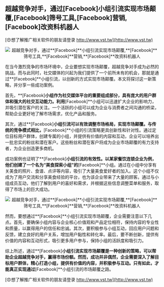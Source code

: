 ## **超越竞争对手，通过**[Facebook]**小组引流实现市场颠覆,**[Facebook]**筛号工具,**[Facebook]**营销,**[Facebook]**改资料机器人**

[😍想了解推广相关软件的朋友请登录 http://www.vst.tw](http://www.vst.tw)

 <center><img src="https://vst.tw/MP4/tuiguang/png/0.png" alt="超越竞争对手，通过**[Facebook]**小组引流实现市场颠覆,**[Facebook]**筛号工具,**[Facebook]**营销,**[Facebook]**改资料机器人"></center>

在当今激烈竞争的市场环境中，企业要想实现市场颠覆，超越竞争对手成为必然的挑战。而与此同时，社交媒体的兴起为我们提供了一个前所未有的机会，那就是通过**[Facebook]**小组引流，以创新的方式实现市场颠覆。本文将探讨这一新策略，并分享一些成功案例。

首先，**[Facebook]**小组作为社交媒体平台的重要组成部分，具有庞大的用户群体和强大的社交互动能力。利用**[Facebook]**小组可以迅速扩大企业的影响力，并吸引潜在客户的关注。一个活跃的小组可以成为企业与消费者之间沟通的桥梁，帮助企业更好地了解市场需求，优化产品和服务。

其次，通过**[Facebook]**小组引流可以有效调整市场格局，实现市场颠覆。与传统的竞争模式相比，**[Facebook]**小组的引流策略更具创新性和针对性。通过定位目标用户群体，创建专属的小组，并提供有价值的内容和互动，企业可以培养出一批忠实的粉丝和潜在客户。这些粉丝和潜在客户将成为企业市场颠覆的有力支持者，为企业创造更多商机。

成功案例也证明了**[Facebook]**小组引流的有效性。以某家餐饮连锁企业为例，他们创建了一个名为“美食探索小组”的**[Facebook]**小组。通过在小组中分享有关美食的照片、食谱、点评等内容，吸引了大量美食爱好者的加入。这个小组不仅成为了用户交流和分享美食经验的平台，也为该企业带来了大量的顾客。通过与小组成员互动，他们了解到用户的喜好和需求，并根据这些信息调整菜单和服务，取得了市场上的巨大成功。

 <center><img src="https://vst.tw/MP4/tuiguang/png/1.png" alt="超越竞争对手，通过**[Facebook]**小组引流实现市场颠覆,**[Facebook]**筛号工具,**[Facebook]**营销,**[Facebook]**改资料机器人"></center>

然而，要想通过**[Facebook]**小组引流实现市场颠覆，企业需要注意以下几点。首先，要确保小组内容与企业核心价值观和产品定位相符，保持内容的专业性和质量，以赢得用户的信任和忠诚。其次，要积极参与小组互动，回应用户问题和反馈，建立良好的用户关系，增加用户黏性和转化率。最后，要不断创新，提供有价值的内容和互动形式，吸引更多用户参与，保持小组的活跃度和吸引力。

综上所述，通过**[Facebook]**小组引流实现市场颠覆是一种创新的策略，可以帮助企业超越竞争对手，赢得市场份额。然而，成功并非偶然，企业需要深入了解目标用户群体，精心打造小组，提供有价值的内容，并积极参与互动。只有如此，才能真正实现通过**[Facebook]**小组引流的市场颠覆之路。

[😍想了解推广相关软件的朋友请登录 http://www.vst.tw](http://www.vst.tw)



